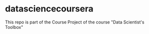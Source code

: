 datasciencecoursera
===================

This repo is part of the Course Project of the course  "Data Scientist's Toolbox"
